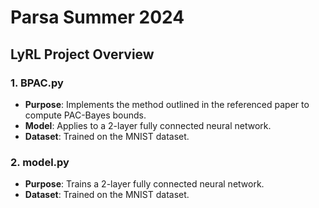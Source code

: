 # Parsa Summer 2024

## LyRL Project Overview

### 1. **BPAC.py**
- **Purpose**: Implements the method outlined in the referenced paper to compute PAC-Bayes bounds.
- **Model**: Applies to a 2-layer fully connected neural network.
- **Dataset**: Trained on the MNIST dataset.

### 2. **model.py**
- **Purpose**: Trains a 2-layer fully connected neural network.
- **Dataset**: Trained on the MNIST dataset.
